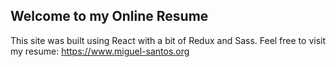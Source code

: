 ## Welcome to my Online Resume

This site was built using React with a bit of Redux and Sass.
Feel free to visit my resume: https://www.miguel-santos.org

